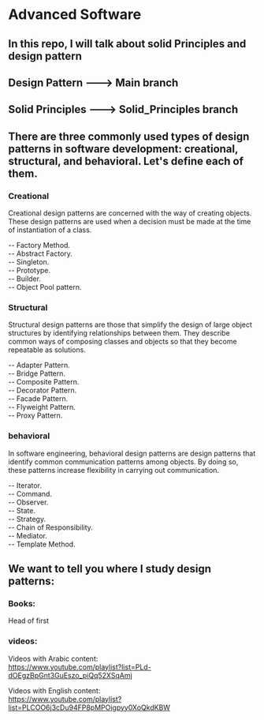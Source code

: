 # Advanced Software

## In this repo, I will talk about solid Principles and design pattern

## Design Pattern ---> Main branch

## Solid Principles ---> Solid_Principles branch

## There are three commonly used types of design patterns in software development: creational, structural, and behavioral. Let's define each of them.

### Creational

Creational design patterns are concerned with the way of creating objects. These design patterns are used when a decision must be made at the time of instantiation of a class.<br>

-- Factory Method.<br>
-- Abstract Factory.<br>
-- Singleton.<br>
-- Prototype.<br>
-- Builder.<br>
-- Object Pool pattern.<br>

### Structural

Structural design patterns are those that simplify the design of large object
structures by identifying relationships between them. They describe common ways of composing classes and objects so that they become repeatable as solutions.<br>

-- Adapter Pattern.<br>
-- Bridge Pattern.<br>
-- Composite Pattern.<br>
-- Decorator Pattern.<br>
-- Facade Pattern.<br>
-- Flyweight Pattern.<br>
-- Proxy Pattern.<br>

### behavioral

In software engineering, behavioral design patterns are design patterns that identify common communication patterns among objects. By doing so, these patterns increase flexibility in carrying out communication.<br>

-- Iterator.<br>
-- Command.<br>
-- Observer.<br>
-- State.<br>
-- Strategy.<br>
-- Chain of Responsibility.<br>
-- Mediator.<br>
-- Template Method.<br>

## We want to tell you where I study design patterns:

### Books:

Head of first

### videos:

Videos with Arabic content:<br>
https://www.youtube.com/playlist?list=PLd-dOEgzBpGnt3GuEszo_piQq52XSqAmj

Videos with English content:<br>
https://www.youtube.com/playlist?list=PLCOO6j3cDu94FP8pMPOigpyy0XoQkdKBW

